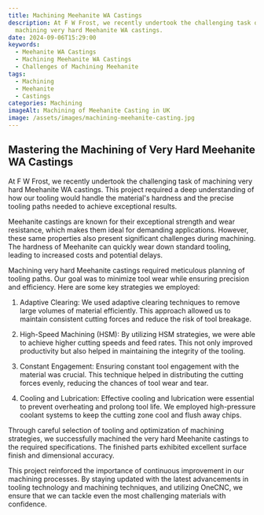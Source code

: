 ```yaml
---
title: Machining Meehanite WA Castings
description: At F W Frost, we recently undertook the challenging task of
  machining very hard Meehanite WA castings.
date: 2024-09-06T15:29:00
keywords:
  - Meehanite WA Castings
  - Machining Meehanite WA Castings
  - Challenges of Machining Meehanite
tags:
  - Machining
  - Meehanite
  - Castings
categories: Machining
imageAlt: Machining of Meehanite Casting in UK
image: /assets/images/machining-meehanite-casting.jpg
---
```

## Mastering the Machining of Very Hard Meehanite WA Castings

At F W Frost, we recently undertook the challenging task of machining very hard Meehanite WA castings. This project required a deep understanding of how our tooling would handle the material's hardness and the precise tooling paths needed to achieve exceptional results.

Meehanite castings are known for their exceptional strength and wear resistance, which makes them ideal for demanding applications. However, these same properties also present significant challenges during machining. The hardness of Meehanite can quickly wear down standard tooling, leading to increased costs and potential delays.

Machining very hard Meehanite castings required meticulous planning of tooling paths. Our goal was to minimize tool wear while ensuring precision and efficiency. Here are some key strategies we employed:

1.  Adaptive Clearing: We used adaptive clearing techniques to remove large volumes of material efficiently. This approach allowed us to maintain consistent cutting forces and reduce the risk of tool breakage.

2.  High-Speed Machining (HSM): By utilizing HSM strategies, we were able to achieve higher cutting speeds and feed rates. This not only improved productivity but also helped in maintaining the integrity of the tooling.

3.  Constant Engagement: Ensuring constant tool engagement with the material was crucial. This technique helped in distributing the cutting forces evenly, reducing the chances of tool wear and tear.

4.  Cooling and Lubrication: Effective cooling and lubrication were essential to prevent overheating and prolong tool life. We employed high-pressure coolant systems to keep the cutting zone cool and flush away chips.


Through careful selection of tooling and optimization of machining strategies, we successfully machined the very hard Meehanite castings to the required specifications. The finished parts exhibited excellent surface finish and dimensional accuracy.

This project reinforced the importance of continuous improvement in our machining processes. By staying updated with the latest advancements in tooling technology and machining techniques, and utilizing OneCNC, we ensure that we can tackle even the most challenging materials with confidence.